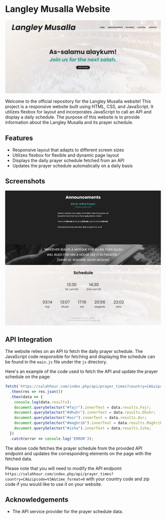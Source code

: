 # Langley Musalla Website

![Langley Musalla](https://github.com/FayezAhmed/Langley-Musalla/blob/main/screenshots/sc1.png?raw=true)

Welcome to the official repository for the Langley Musalla website! This project is a responsive website built using HTML, CSS, and JavaScript. It utilizes flexbox for layout and incorporates JavaScript to call an API and display a daily schedule. The purpose of this website is to provide information about the Langley Musalla and its prayer schedule.

## Features

- Responsive layout that adapts to different screen sizes
- Utilizes flexbox for flexible and dynamic page layout
- Displays the daily prayer schedule fetched from an API
- Updates the prayer schedule automatically on a daily basis

## Screenshots

![Screenshot 1](https://github.com/FayezAhmed/Langley-Musalla/blob/main/screenshots/sc2.png?raw=true)
![Screenshot 2](https://github.com/FayezAhmed/Langley-Musalla/blob/main/screenshots/sc3.png?raw=true)


## API Integration

The website relies on an API to fetch the daily prayer schedule. The JavaScript code responsible for fetching and displaying the schedule can be found in the `main.js` file under the `js` directory. 

Here's an example of the code used to fetch the API and update the prayer schedule on the page:

```javascript
fetch('https://salahhour.com/index.php/api/prayer_times?country=CA&zipcode=V3A&time_format=0')
  .then(res => res.json())
  .then(data => {
    console.log(data.results);
    document.querySelector("#fajr").innerText = data.results.Fajr;
    document.querySelector("#dhuhr").innerText = data.results.Dhuhr;
    document.querySelector("#asr").innerText = data.results.Asr;
    document.querySelector("#maghrib").innerText = data.results.Maghrib;
    document.querySelector("#isha").innerText = data.results.Isha;
  })
  .catch(error => console.log('ERROR'));
```

The above code fetches the prayer schedule from the provided API endpoint and updates the corresponding elements on the page with the fetched data.

Please note that you will need to modify the API endpoint `https://salahhour.com/index.php/api/prayer_times?country=CA&zipcode=V3A&time_format=0` with your country code and zip code if you would like to use it on your website.

## Acknowledgements

- The API service provider for the prayer schedule data.
